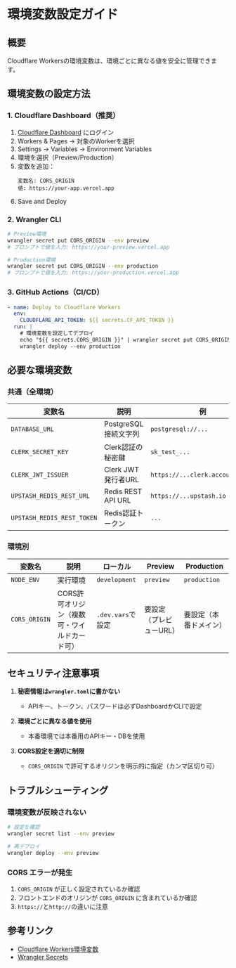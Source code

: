 # 環境変数設定ガイド

## 概要

Cloudflare Workersの環境変数は、環境ごとに異なる値を安全に管理できます。

## 環境変数の設定方法

### 1. Cloudflare Dashboard（推奨）

1. [Cloudflare Dashboard](https://dash.cloudflare.com) にログイン
2. Workers & Pages → 対象のWorkerを選択
3. Settings → Variables → Environment Variables
4. 環境を選択（Preview/Production）
5. 変数を追加：
   ```
   変数名: CORS_ORIGIN
   値: https://your-app.vercel.app
   ```
6. Save and Deploy

### 2. Wrangler CLI

```bash
# Preview環境
wrangler secret put CORS_ORIGIN --env preview
# プロンプトで値を入力: https://your-preview.vercel.app

# Production環境
wrangler secret put CORS_ORIGIN --env production
# プロンプトで値を入力: https://your-production.vercel.app
```

### 3. GitHub Actions（CI/CD）

```yaml
- name: Deploy to Cloudflare Workers
  env:
    CLOUDFLARE_API_TOKEN: ${{ secrets.CF_API_TOKEN }}
  run: |
    # 環境変数を設定してデプロイ
    echo "${{ secrets.CORS_ORIGIN }}" | wrangler secret put CORS_ORIGIN --env production
    wrangler deploy --env production
```

## 必要な環境変数

### 共通（全環境）

| 変数名                     | 説明                 | 例                              |
| -------------------------- | -------------------- | ------------------------------- |
| `DATABASE_URL`             | PostgreSQL接続文字列 | `postgresql://...`              |
| `CLERK_SECRET_KEY`         | Clerk認証の秘密鍵    | `sk_test_...`                   |
| `CLERK_JWT_ISSUER`         | Clerk JWT発行者URL   | `https://...clerk.accounts.dev` |
| `UPSTASH_REDIS_REST_URL`   | Redis REST API URL   | `https://...upstash.io`         |
| `UPSTASH_REDIS_REST_TOKEN` | Redis認証トークン    | `...`                           |

### 環境別

| 変数名        | 説明                                         | ローカル          | Preview                 | Production             |
| ------------- | -------------------------------------------- | ----------------- | ----------------------- | ---------------------- |
| `NODE_ENV`    | 実行環境                                     | `development`     | `preview`               | `production`           |
| `CORS_ORIGIN` | CORS許可オリジン（複数可・ワイルドカード可） | `.dev.vars`で設定 | 要設定（プレビューURL） | 要設定（本番ドメイン） |

## セキュリティ注意事項

1. **秘密情報は`wrangler.toml`に書かない**
   - APIキー、トークン、パスワードは必ずDashboardかCLIで設定

2. **環境ごとに異なる値を使用**
   - 本番環境では本番用のAPIキー・DBを使用

3. **CORS設定を適切に制限**
   - `CORS_ORIGIN` で許可するオリジンを明示的に指定（カンマ区切り可）

## トラブルシューティング

### 環境変数が反映されない

```bash
# 設定を確認
wrangler secret list --env preview

# 再デプロイ
wrangler deploy --env preview
```

### CORS エラーが発生

1. `CORS_ORIGIN` が正しく設定されているか確認
2. フロントエンドのオリジンが `CORS_ORIGIN` に含まれているか確認
3. `https://`と`http://`の違いに注意

## 参考リンク

- [Cloudflare Workers環境変数](https://developers.cloudflare.com/workers/configuration/environment-variables/)
- [Wrangler Secrets](https://developers.cloudflare.com/workers/wrangler/commands/#secret)
